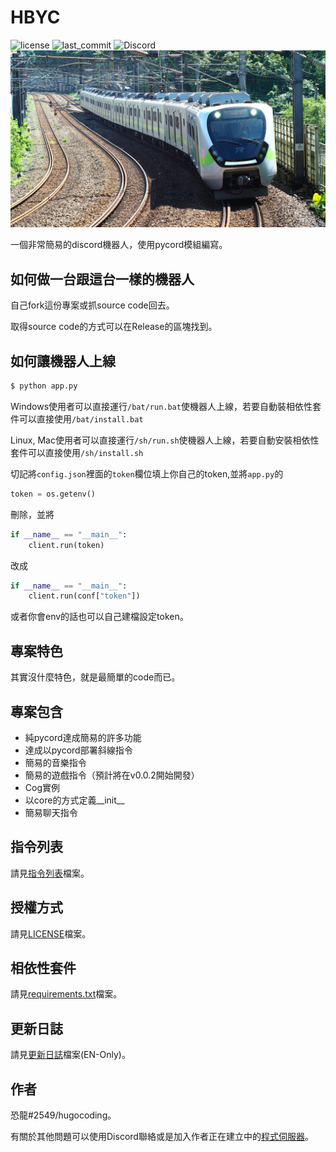 # HBYC
![license](https://img.shields.io/github/license/hugocoding/HBYC)
![last_commit](https://img.shields.io/github/last-commit/hugocoding/HBYC)
![Discord](https://img.shields.io/discord/977204156043509780)
[![EMU900!!!](./public/images/banner.jpeg)](https://reurl.cc/GxQqdy)

一個非常簡易的discord機器人，使用pycord模組編寫。

## 如何做一台跟這台一樣的機器人
自己fork這份專案或抓source code回去。
</br>

取得source code的方式可以在Release的區塊找到。

## 如何讓機器人上線
```bash
$ python app.py
```
Windows使用者可以直接運行`/bat/run.bat`使機器人上線，若要自動裝相依性套件可以直接使用`/bat/install.bat`
</br>

Linux, Mac使用者可以直接運行`/sh/run.sh`使機器人上線，若要自動安裝相依性套件可以直接使用`/sh/install.sh`
</br>

切記將`config.json`裡面的`token`欄位填上你自己的token,並將`app.py`的
```py
token = os.getenv()
```
刪除，並將
```py
if __name__ == "__main__":
    client.run(token)
```
改成
```py
if __name__ == "__main__":
    client.run(conf["token"])
```
或者你會env的話也可以自己建檔設定token。

## 專案特色
其實沒什麼特色，就是最簡單的code而已。

## 專案包含
* 純pycord達成簡易的許多功能
* 達成以pycord部署斜線指令
* 簡易的音樂指令
* 簡易的遊戲指令（預計將在v0.0.2開始開發）
* Cog實例
* 以core的方式定義__init__
* 簡易聊天指令

## 指令列表
請見[指令列表](./docs/cmds_list.md)檔案。

## 授權方式
請見[LICENSE](./LICENSE)檔案。

## 相依性套件
請見[requirements.txt](./requirements.txt)檔案。

## 更新日誌
請見[更新日誌](./docs/dev_log.md)檔案(EN-Only)。
## 作者
恐龍#2549/hugocoding。

有關於其他問題可以使用Discord聯絡或是加入作者正在建立中的[程式伺服器](https://discord.gg/J7X2nWXszp)。